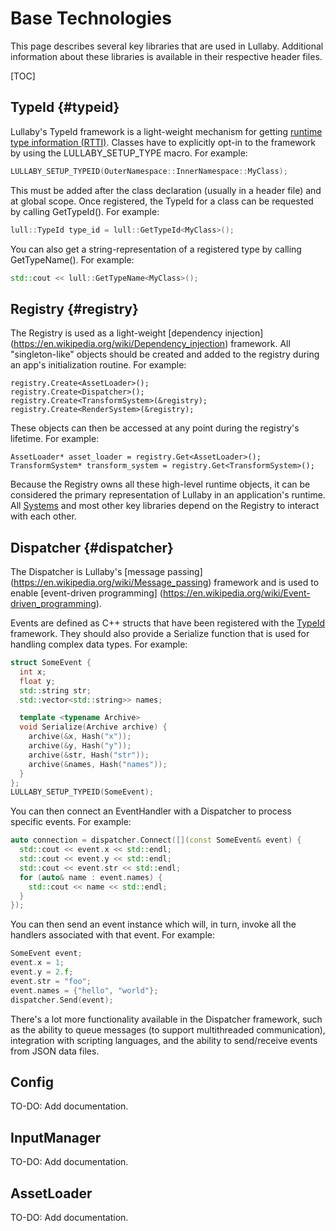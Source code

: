 # Base Technologies

This page describes several key libraries that are used in Lullaby.  Additional
information about these libraries is available in their respective header files.

[TOC]

## TypeId {#typeid}

Lullaby's TypeId framework is a light-weight mechanism for getting [runtime type
information (RTTI)](https://en.wikipedia.org/wiki/Run-time_type_information).
Classes have to explicitly opt-in to the framework by using the
LULLABY_SETUP_TYPE macro.  For example:

```c++
LULLABY_SETUP_TYPEID(OuterNamespace::InnerNamespace::MyClass);
```

This must be added after the class declaration (usually in a header file) and
at global scope.  Once registered, the TypeId for a class can be requested by
calling GetTypeId<T>().  For example:

```c++
lull::TypeId type_id = lull::GetTypeId<MyClass>();
```

You can also get a string-representation of a registered type by calling
GetTypeName<T>().  For example:

```c++
std::cout << lull::GetTypeName<MyClass>();
```

## Registry {#registry}

The Registry is used as a light-weight [dependency injection]
(https://en.wikipedia.org/wiki/Dependency_injection) framework.  All
"singleton-like" objects should be created and added to the registry during an
app's initialization routine.  For example:

```
registry.Create<AssetLoader>();
registry.Create<Dispatcher>();
registry.Create<TransformSystem>(&registry);
registry.Create<RenderSystem>(&registry);
```

These objects can then be accessed at any point during the registry's lifetime.
For example:

```
AssetLoader* asset_loader = registry.Get<AssetLoader>();
TransformSystem* transform_system = registry.Get<TransformSystem>();
```

Because the Registry owns all these high-level runtime objects, it can be
considered the primary representation of Lullaby in an application's runtime.
All [Systems](ecs.md#system) and most other key libraries depend on the Registry
to interact with each other.


## Dispatcher {#dispatcher}

The Dispatcher is Lullaby's [message passing]
(https://en.wikipedia.org/wiki/Message_passing) framework and is used to enable
[event-driven programming]
(https://en.wikipedia.org/wiki/Event-driven_programming).

Events are defined as C++ structs that have been registered with the
[TypeId](#typeid) framework.  They should also provide a Serialize function that
is used for handling complex data types.  For example:

```c++
struct SomeEvent {
  int x;
  float y;
  std::string str;
  std::vector<std::string>> names;

  template <typename Archive>
  void Serialize(Archive archive) {
    archive(&x, Hash("x"));
    archive(&y, Hash("y"));
    archive(&str, Hash("str"));
    archive(&names, Hash("names"));
  }
};
LULLABY_SETUP_TYPEID(SomeEvent);
```

You can then connect an EventHandler with a Dispatcher to process specific
events. For example:

```c++
auto connection = dispatcher.Connect([](const SomeEvent& event) {
  std::cout << event.x << std::endl;
  std::cout << event.y << std::endl;
  std::cout << event.str << std::endl;
  for (auto& name : event.names) {
    std::cout << name << std::endl;
  }
});
```

You can then send an event instance which will, in turn, invoke all the handlers
associated with that event.  For example:

```c++
SomeEvent event;
event.x = 1;
event.y = 2.f;
event.str = "foo";
event.names = {"hello", "world"};
dispatcher.Send(event);
```

There's a lot more functionality available in the Dispatcher framework, such
as the ability to queue messages (to support multithreaded communication),
integration with scripting languages, and the ability to send/receive events
from JSON data files.


## Config

TO-DO: Add documentation.


## InputManager

TO-DO: Add documentation.


## AssetLoader

TO-DO: Add documentation.
